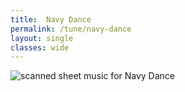 ```yaml
---
title:  Navy Dance
permalink: /tune/navy-dance
layout: single
classes: wide
---
```


<img src="/tune/scan/navy-dance.jpg" alt="scanned sheet music for Navy Dance">

